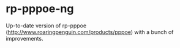 rp-pppoe-ng
===========

Up-to-date version of rp-pppoe (http://www.roaringpenguin.com/products/pppoe) with a bunch of improvements.